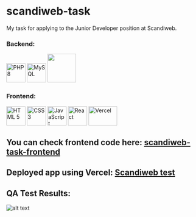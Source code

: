 # scandiweb-task
My task for applying to the Junior Developer position at Scandiweb.

### Backend:
<div>
  <img src="https://user-images.githubusercontent.com/94250125/236554176-1498d71f-dbba-4550-b788-9851f0855630.svg" alt="PHP 8" width="50">
  <img src="https://user-images.githubusercontent.com/94250125/236554213-2a7de231-6241-4c2c-81b0-affacc1edf47.svg" alt="MySQL" width="50">
  <img src="" alt="" width="75">
</div>

### Frontend:
<div>
  <img src="https://user-images.githubusercontent.com/94250125/236553959-64dd120a-3e1c-49d3-938b-b5ace0ea62f8.svg" alt="HTML 5" height="50">
  <img src="https://user-images.githubusercontent.com/94250125/236554000-46cb63a8-2be7-4f0d-85c6-04891eb100de.svg" alt="CSS 3" width="50">
  <img src="https://user-images.githubusercontent.com/94250125/236554042-54357f43-738a-45ff-ae53-d0a79e619c87.svg" alt="JavaScript" width="50">
  <img src="https://user-images.githubusercontent.com/94250125/236553574-1744cd9c-2110-4b34-ac32-b63c766a6b1f.svg" alt="React" width="50">
  <img src="https://user-images.githubusercontent.com/94250125/236558962-d80d0c76-1704-4cb0-9744-21e0289a3cf7.svg" alt="Vercel" height="50" width="75">
</div>


## You can check frontend code here: [scandiweb-task-frontend](https://github.com/im-py-dev/scandiweb-task-frontend)

## Deployed app using Vercel: [Scandiweb test](https://scandiweb-task-frontend.vercel.app)

## QA Test Results:
![alt text](https://user-images.githubusercontent.com/94250125/235841132-1220cd6c-1fe2-4b60-be33-2856f80bf9c6.png)
